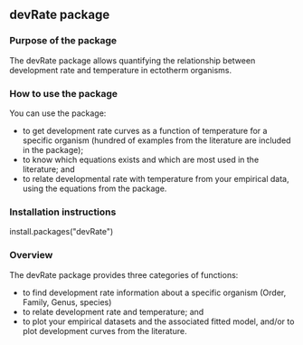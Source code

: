 ## devRate package

### Purpose of the package
The devRate package allows quantifying the relationship between development rate and temperature in ectotherm organisms. 

### How to use the package
You can use the package: 
- to get development rate curves as a function of temperature for a specific organism (hundred of examples from the literature are included in the package);
- to know which equations exists and which are most used in the literature; and
- to relate developmental rate with temperature from your empirical data, using the equations from the package.

### Installation instructions
install.packages("devRate")

### Overview
The devRate package provides three categories of functions:
- to find development rate information about a specific organism (Order, Family, Genus, species)
- to relate development rate and temperature; and
- to plot your empirical datasets and the associated fitted model, and/or to plot development curves from the literature.

